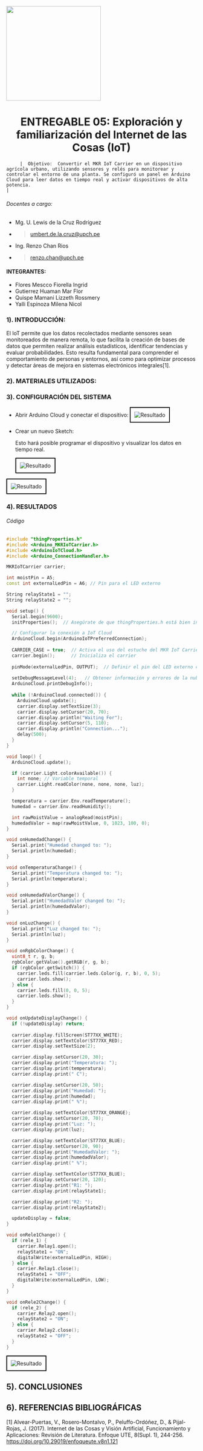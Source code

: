 <p align="left">
  <img src="https://semanadelcannabis.cayetano.edu.pe/assets/img/logo-upch.png" width="250">
 
</p>
<div align="center">
  
# ENTREGABLE 05: Exploración y familiarización del Internet de las Cosas (IoT)
</div>

         |  Objetivo:  Convertir el MKR IoT Carrier en un dispositivo agrícola urbano, utilizando sensores y relés para monitorear y controlar el entorno de una planta. Se configuró un panel en Arduino Cloud para leer datos en tiempo real y activar dispositivos de alta potencia.                                                                                   |

###### Docentes a cargo:
 - Mg. U. Lewis de la Cruz Rodríguez
 - > umbert.de.la.cruz@upch.pe
 - Ing. Renzo Chan Rios
 - > renzo.chan@upch.pe

#### INTEGRANTES: 
* Flores Mescco Fiorella Ingrid
* Gutierrez Huaman Mar Flor
* Quispe Mamani Lizzeth Rossmery
* Yalli Espinoza Milena Nicol

  
### 1). INTRODUCCIÓN:

El IoT permite que los datos recolectados mediante sensores sean monitoreados de manera remota, lo que facilita la creación de bases de datos que permiten realizar análisis estadísticos, identificar tendencias y evaluar probabilidades. Esto resulta fundamental para comprender el comportamiento de personas y entornos, así como para optimizar procesos y detectar áreas de mejora en sistemas electrónicos integrales[1].


### 2). MATERIALES UTILIZADOS: 



### 3). CONFIGURACIÓN DEL SISTEMA
- Abrir Arduino Cloud y conectar el dispositivo:
  <div style="border: 2px solid black; padding: 10px; display: inline-block;">
    <img src="https://i.postimg.cc/650JzCDq/Dispositivo.jpg" alt="Resultado" style="max-width: 100%;">
</div>

- Crear un nuevo Sketch:
  
  Esto hará posible programar el dispositivo y visualizar los datos en tiempo real.
  <div style="border: 2px solid black; padding: 10px; display: inline-block;">
    <img src="https://i.postimg.cc/ydV0h49k/Sketch.jpg)" alt="Resultado" style="max-width: 100%;">
</div>

 <div style="border: 2px solid black; padding: 10px; display: inline-block;">
    <img src="https://i.postimg.cc/PqHDhsS2/Things.jpg" alt="Resultado" style="max-width: 100%;">
</div>

  


### 4). RESULTADOS 

###### Código
```cpp
#include "thingProperties.h"
#include <Arduino_MKRIoTCarrier.h>
#include <ArduinoIoTCloud.h>
#include <Arduino_ConnectionHandler.h>

MKRIoTCarrier carrier;

int moistPin = A5;
const int externalLedPin = A6; // Pin para el LED externo

String relayState1 = "";
String relayState2 = "";

void setup() {
  Serial.begin(9600);
  initProperties();  // Asegúrate de que thingProperties.h está bien incluido

  // Configurar la conexión a IoT Cloud
  ArduinoCloud.begin(ArduinoIoTPreferredConnection);
  
  CARRIER_CASE = true;  // Activa el uso del estuche del MKR IoT Carrier
  carrier.begin();      // Inicializa el carrier
  
  pinMode(externalLedPin, OUTPUT);  // Definir el pin del LED externo como salida
  
  setDebugMessageLevel(4);   // Obtener información y errores de la nube
  ArduinoCloud.printDebugInfo();
  
  while (!ArduinoCloud.connected()) {
    ArduinoCloud.update();
    carrier.display.setTextSize(3);
    carrier.display.setCursor(20, 70);
    carrier.display.println("Waiting For");
    carrier.display.setCursor(5, 110);
    carrier.display.println("Connection...");
    delay(500);
  }
}

void loop() {
  ArduinoCloud.update();

  if (carrier.Light.colorAvailable()) {
    int none; // Variable temporal
    carrier.Light.readColor(none, none, none, luz);
  }

  temperatura = carrier.Env.readTemperature();
  humedad = carrier.Env.readHumidity();

  int rawMoistValue = analogRead(moistPin);
  humedadValor = map(rawMoistValue, 0, 1023, 100, 0);
}

void onHumedadChange() {
  Serial.print("Humedad changed to: ");
  Serial.println(humedad);
}

void onTemperaturaChange() {
  Serial.print("Temperatura changed to: ");
  Serial.println(temperatura);
}

void onHumedadValorChange() {
  Serial.print("HumedadValor changed to: ");
  Serial.println(humedadValor);
}

void onLuzChange() {
  Serial.print("Luz changed to: ");
  Serial.println(luz);
}

void onRgbColorChange() {
  uint8_t r, g, b;
  rgbColor.getValue().getRGB(r, g, b);
  if (rgbColor.getSwitch()) {
    carrier.leds.fill(carrier.leds.Color(g, r, b), 0, 5);
    carrier.leds.show();
  } else {
    carrier.leds.fill(0, 0, 5);
    carrier.leds.show();
  }
}

void onUpdateDisplayChange() {
  if (!updateDisplay) return;
  
  carrier.display.fillScreen(ST77XX_WHITE);
  carrier.display.setTextColor(ST77XX_RED);
  carrier.display.setTextSize(2);

  carrier.display.setCursor(20, 30);
  carrier.display.print("Temperatura: ");
  carrier.display.print(temperatura);
  carrier.display.print(" C");

  carrier.display.setCursor(20, 50);
  carrier.display.print("Humedad: ");
  carrier.display.print(humedad);
  carrier.display.print(" %");

  carrier.display.setTextColor(ST77XX_ORANGE);
  carrier.display.setCursor(20, 70);
  carrier.display.print("Luz: ");
  carrier.display.print(luz);

  carrier.display.setTextColor(ST77XX_BLUE);
  carrier.display.setCursor(20, 90);
  carrier.display.print("HumedadValor: ");
  carrier.display.print(humedadValor);
  carrier.display.print(" %");

  carrier.display.setTextColor(ST77XX_BLUE);
  carrier.display.setCursor(20, 120);
  carrier.display.print("R1: ");
  carrier.display.print(relayState1);

  carrier.display.print("R2: ");
  carrier.display.print(relayState2);

  updateDisplay = false;
}

void onRele1Change() {
  if (rele_1) {
    carrier.Relay1.open();
    relayState1 = "ON";
    digitalWrite(externalLedPin, HIGH); 
  } else {
    carrier.Relay1.close();
    relayState1 = "OFF";
    digitalWrite(externalLedPin, LOW); 
  }
}

void onRele2Change() {
  if (rele_2) {
    carrier.Relay2.open();
    relayState2 = "ON";
  } else {
    carrier.Relay2.close();
    relayState2 = "OFF";
  }
}


```

<div style="border: 2px solid black; padding: 10px; display: inline-block;">
    <img src="https://i.postimg.cc/s2XLT7sP/Resultado.jpg" alt="Resultado" style="max-width: 100%;">
</div>


## 5). CONCLUSIONES

## 6). REFERENCIAS BIBLIOGRÁFICAS
[1] Alvear-Puertas, V., Rosero-Montalvo, P., Peluffo-Ordóñez, D., & Pijal-Rojas, J. (2017). Internet de las Cosas y Visión Artificial, Funcionamiento y Aplicaciones: Revisión de Literatura. Enfoque UTE, 8(Supl. 1), 244-256. https://doi.org/10.29019/enfoqueute.v8n1.121





